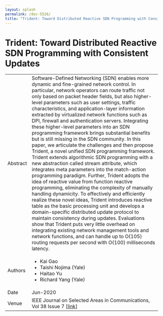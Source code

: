 ```yaml
---
layout: splash
permalink: /doc-5526/
title: "Trident: Toward Distributed Reactive SDN Programming with Consistent Updates"
---
```


# Trident: Toward Distributed Reactive SDN Programming with Consistent Updates

<table>
    <tbody>
    <tr>
        <td>Abstract</td>
        <td>Software-Defined Networking (SDN) enables more dynamic and fine-grained network control. In particular, network operators can route traffic not only based on packet header fields, but also higher-level parameters such as user settings, traffic characteristics, and application-layer information extracted by virtualized network functions such as DPI, firewall and authentication servers. Integrating these higher-level parameters into an SDN programming framework brings substantial benefits but is still missing in the SDN community. In this paper, we articulate the challenges and then propose Trident, a novel unified SDN programming framework. Trident extends algorithmic SDN programming with a new abstraction called stream attribute, which integrates meta parameters into the match-action programming paradigm. Further, Trident adopts the idea of reactive value from function reactive programming, eliminating the complexity of manually handling dynamicity. To effectively and efficiently realize these novel ideas, Trident introduces reactive table as the basic processing unit and develops a domain-specific distributed update protocol to maintain consistency during updates. Evaluations show that Trident puts very little overhead on integrating existing network management tools and network functions, and can handle up to O(105) routing requests per second with O(100) milliseconds latency.</td>
    </tr>
    <tr>
        <td>Authors</td>
        <td>
            <ul>
                <li>Kai Gao</li>
                <li>Taishi Nojima (Yale)</li>
                <li>Haitao Yu</li>
                <li>Richard Yang (Yale)</li>
            </ul>
        </td>
    </tr>
    <tr>
        <td>Date</td>
        <td>Jun-2020</td>
    </tr>
    <tr>
        <td>Venue</td>
        <td>IEEE Journal on Selected Areas in Communications, Vol 38 Issue 7 [<a href="https://ieeexplore.ieee.org/document/9107221">link</a>]</td>
    </tr>
    </tbody>
</table>
